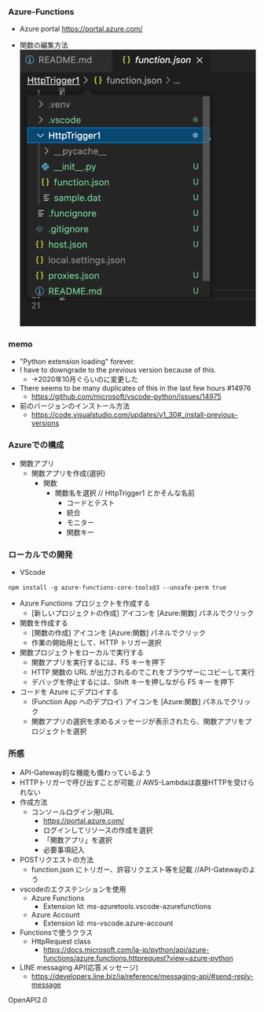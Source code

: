 ### Azure-Functions

* Azure portal
    https://portal.azure.com/

* 関数の編集方法
![](ss1.png)

### memo
* "Python extension loading" forever.
* I have to downgrade to the previous version because of this.
    * →2020年10月ぐらいのに変更した
* There seems to be many duplicates of this in the last few hours #14976
    * https://github.com/microsoft/vscode-python/issues/14975
* 前のバージョンのインストール方法
    * https://code.visualstudio.com/updates/v1_30#_install-previous-versions

### Azureでの構成
* 関数アプリ
    * 関数アプリを作成(選択)
        * 関数
            * 関数名を選択 // HttpTrigger1 とかそんな名前
                * コードとテスト
                * 統合
                * モニター
                * 関数キー

### ローカルでの開発
* VScode

```
npm install -g azure-functions-core-tools@3 --unsafe-perm true
```

* Azure Functions プロジェクトを作成する
    * [新しいプロジェクトの作成] アイコンを [Azure:関数] パネルでクリック
* 関数を作成する
    * [関数の作成] アイコンを [Azure:関数] パネルでクリック
    * 作業の開始用として、HTTP トリガー選択
* 関数プロジェクトをローカルで実行する
    * 関数アプリを実行するには、F5 キーを押下
    * HTTP 関数の URL が出力されるのでこれをブラウザーにコピーして実行
    * デバッグを停止するには、Shift キーを押しながら F5 キー を押下
* コードを Azure にデプロイする
    * (Function App へのデプロイ) アイコンを [Azure:関数] パネルでクリック
    * 関数アプリの選択を求めるメッセージが表示されたら、関数アプリをプロジェクトを選択

### 所感
* API-Gateway的な機能も備わっているよう
* HTTPトリガーで呼び出すことが可能 // AWS-Lambdaは直接HTTPを受けられない
* 作成方法
    * コンソールログイン用URL
        * https://portal.azure.com/
        * ログインしてリソースの作成を選択
        * 「関数アプリ」を選択
        * 必要事項記入
* POSTリクエストの方法
    * function.json にトリガー、許容リクエスト等を記載 //API-Gatewayのよう
* vscodeのエクステンションを使用
    * Azure Functions
        * Extension Id: ms-azuretools.vscode-azurefunctions
    * Azure Account
        * Extension Id: ms-vscode.azure-account
* Functionsで使うクラス
    * HttpRequest class
        * https://docs.microsoft.com/ja-jp/python/api/azure-functions/azure.functions.httprequest?view=azure-python
* LINE messaging API(応答メッセージ)
    * https://developers.line.biz/ja/reference/messaging-api/#send-reply-message


OpenAPI2.0

